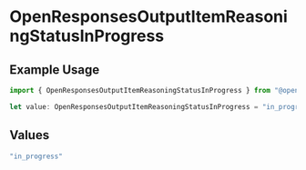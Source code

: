 # OpenResponsesOutputItemReasoningStatusInProgress

## Example Usage

```typescript
import { OpenResponsesOutputItemReasoningStatusInProgress } from "@openrouter/sdk/models";

let value: OpenResponsesOutputItemReasoningStatusInProgress = "in_progress";
```

## Values

```typescript
"in_progress"
```